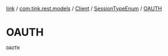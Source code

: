 [link](../../../index.md) / [com.tink.rest.models](../../index.md) / [Client](../index.md) / [SessionTypeEnum](index.md) / [OAUTH](./-o-a-u-t-h.md)

# OAUTH

`OAUTH`